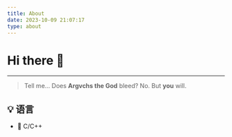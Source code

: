 ```yaml
---
title: About
date: 2023-10-09 21:07:17
type: about
---
```


# Hi there :wave:

---

> Tell me... Does **Argvchs the God** bleed?
> No. But **you** will.

## :bulb: 语言

-   :unicorn: C/C++
